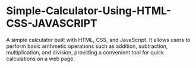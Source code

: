 # Simple-Calculator-Using-HTML-CSS-JAVASCRIPT
A simple calculator built with HTML, CSS, and JavaScript. It allows users to perform basic arithmetic operations such as addition, subtraction, multiplication, and division, providing a convenient tool for quick calculations on a web page.

